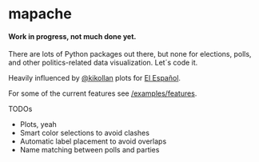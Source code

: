 # mapache

#### Work in progress, not much done yet.

There are lots of Python packages out there, but none for elections, polls, and other politics-related data visualization. Let´s code it.

Heavily influenced by [@kikollan](https://twitter.com/kikollan) plots for [El Español](http://www.elespanol.com/kiko_llaneras/).

For some of the current features see [/examples/features](https://github.com/cesans/mapache/blob/master/examples/features.ipynb).

TODOs

* Plots, yeah
* Smart color selections to avoid clashes
* Automatic label placement to avoid overlaps
* Name matching between polls and parties
